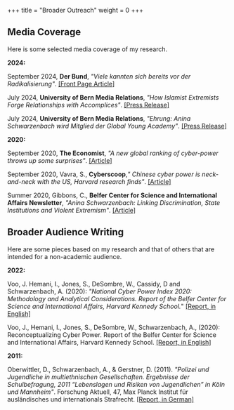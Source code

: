 +++
title = "Broader Outreach"
weight = 0
+++

## Media Coverage

Here is some selected media coverage of my research. 

**2024:**

September 2024,  **Der Bund**, *"Viele kannten sich bereits vor der Radikalisierung"*. [[Front Page Article]](https://www.derbund.ch/terrorismus-anina-schwarzenbach-hat-die-netzwerke-untersucht-303498130410)

July 2024,  **University of Bern Media Relations**, *"How Islamist Extremists Forge Relationships with Accomplices"*. [[Press Release]](https://mediarelations.unibe.ch/media_releases/2024/media_releases_2024/how_islamist_extremists_forge_relationships_with_accomplices/index_eng.html)

July 2024,  **University of Bern Media Relations**, *"Ehrung: Anina Schwarzenbach wird Mitglied der Global Young Academy"*. [[Press Release]](https://mediarelations.unibe.ch/personalia/2024/personalnachrichten_juni_2024/index_ger.html)


**2020:**

September 2020,  **The Economist**, *"A new global ranking of cyber-power throws up some surprises"*. [[Article]](https://www.economist.com/science-and-technology/2020/09/17/a-new-global-ranking-of-cyber-power-throws-up-some-surprises)

September 2020,   Vavra, S., **Cyberscoop**,*" Chinese cyber power is neck-and-neck with the US, Harvard research finds"*. 	[[Article]](https://cyberscoop.com/chinese-cyber-power-united-states-harvard-belfer-research/)

Summer 2020,  Gibbons, C., **Belfer Center for Science and International Affairs Newsletter**, *"Anina Schwarzenbach: Linking Discrimination, State Institutions and Violent Extremism"*. [[Article]](https://www.belfercenter.org/publication/anina-schwarzenbach-linking-discrimination-state-institutions-violent-extremism)

<!--Surveys for Economic Research: Understanding How People Think [[Slides]](https://scholar.harvard.edu/files/stantcheva/files/faculty_lunch_2023.pdf) 

Conseil d'Analyse Économique *"Les Français et les politiques climatiques"* (French version) and *"The French and Climate Policies"* (English version) with Antoine Dechezleprêtre and Adrien Fabre: [[Article, in French]](https://scholar.harvard.edu/files/stantcheva/files/politiques_climatiques.pdf) [[Article, in English]](https://scholar.harvard.edu/files/stantcheva/files/politiques_climatiques_en.pdf) -->



## Broader Audience Writing


Here are some pieces based on my research and that of others that are intended for a non-academic audience.

**2022:**

Voo, J. Hemani, I., Jones, S., DeSombre, W., Cassidy, D and Schwarzenbach, A. (2020): *"National Cyber Power Index 2020: Methodology and Analytical Considerations. Report of the Belfer Center for Science and International Affairs, Harvard Kennedy School.*" [[Report, in English]](https://www.belfercenter.org/publication/national-cyber-power-index-2020)

Voo, J., Hemani, I., Jones, S., DeSombre, W., Schwarzenbach, A., (2020): Reconceptualizing Cyber Power. Report of the Belfer Center for Science and International Affairs, Harvard Kennedy School. [[Report, in English]](https://www.belfercenter.org/publication/reconceptualizing-cyber-power)

**2011:**

Oberwittler, D., Schwarzenbach, A., & Gerstner, D. (2011). *"Polizei und Jugendliche in multiethnischen Gesellschaften. Ergebnisse der Schulbefragung, 2011 “Lebenslagen und Risiken von Jugendlichen” in Köln und Mannheim"*. Forschung Aktuell, 47, Max Planck Institut für ausländisches und internationals Strafrecht. [[Report, in German]](https://pure.mpg.de/rest/items/item_2499460/component/file_3014324/content)

